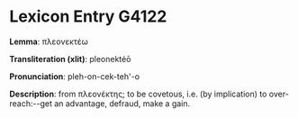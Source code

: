 # Lexicon Entry G4122

**Lemma**: πλεονεκτέω

**Transliteration (xlit)**: pleonektéō

**Pronunciation**: pleh-on-cek-teh'-o

**Description**:
from πλεονέκτης; to be covetous, i.e. (by implication) to over-reach:--get an advantage, defraud, make a gain.
